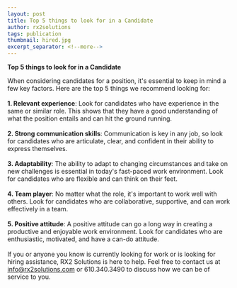 ```yaml
---
layout: post
title: Top 5 things to look for in a Candidate
author: rx2solutions
tags: publication
thumbnail: hired.jpg
excerpt_separator: <!--more-->
---
```


**Top 5 things to look for in a Candidate**

When considering candidates for a position, it's essential to keep in mind a few key factors. Here are the top 5 things we recommend looking for: <!--more-->
<br>
<br>
**1. Relevant experience**: Look for candidates who have experience in the same or similar role. This shows that they have a good understanding of what the position entails and can hit the ground running.
<br>
<br>
**2. Strong communication skills**: Communication is key in any job, so look for candidates who are articulate, clear, and confident in their ability to express themselves.
<br>
<br>
**3. Adaptability**: The ability to adapt to changing circumstances and take on new challenges is essential in today's fast-paced work environment. Look for candidates who are flexible and can think on their feet.
<br>
<br>
**4. Team player**: No matter what the role, it's important to work well with others. Look for candidates who are collaborative, supportive, and can work effectively in a team.
<br>
<br>
**5. Positive attitude**: A positive attitude can go a long way in creating a productive and enjoyable work environment. Look for candidates who are enthusiastic, motivated, and have a can-do attitude.
<br>
<br>
If you or anyone you know is currently looking for work or is looking for hiring assistance, RX2 Solutions is here to help. Feel free to contact us at [info@rx2solutions.com](mailto:info@rx2solutions.com) or 610.340.3490 to discuss how we can be of service to you.

